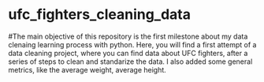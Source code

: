 # ufc_fighters_cleaning_data
#The main objective of this repository is the first milestone about my data clenaing learning process with python. Here, you will find a first attempt of a data cleaning project, where you can find data about UFC fighters, after a series of steps to clean and standarize the data. I also added some general metrics, like the average weight, average height.
